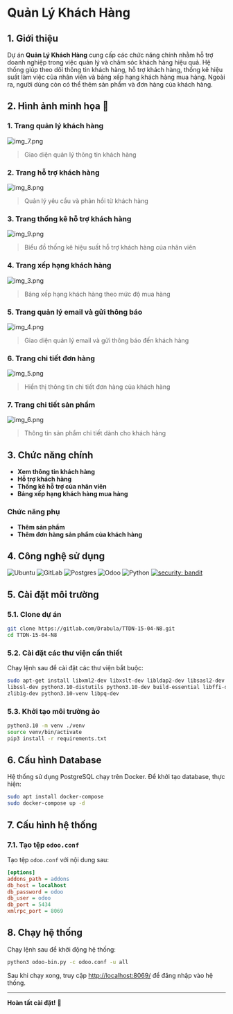 # Quản Lý Khách Hàng

## 1. Giới thiệu

Dự án **Quản Lý Khách Hàng** cung cấp các chức năng chính nhằm hỗ trợ doanh nghiệp trong việc quản lý và chăm sóc khách hàng hiệu quả. Hệ thống giúp theo dõi thông tin khách hàng, hỗ trợ khách hàng, thống kê hiệu suất làm việc của nhân viên và bảng xếp hạng khách hàng mua hàng. Ngoài ra, người dùng còn có thể thêm sản phẩm và đơn hàng của khách hàng.

## 2. Hình ảnh minh họa 📸

### **1. Trang quản lý khách hàng**
![img_7.png](img_7.png)
> Giao diện quản lý thông tin khách hàng

### **2. Trang hỗ trợ khách hàng**
![img_8.png](img_8.png)
> Quản lý yêu cầu và phản hồi từ khách hàng

### **3. Trang thống kê hỗ trợ khách hàng**
![img_9.png](img_9.png)
> Biểu đồ thống kê hiệu suất hỗ trợ khách hàng của nhân viên

### **4. Trang xếp hạng khách hàng**
![img_3.png](img_3.png)
> Bảng xếp hạng khách hàng theo mức độ mua hàng

### **5. Trang quản lý email và gửi thông báo**
![img_4.png](img_4.png)
> Giao diện quản lý email và gửi thông báo đến khách hàng

### **6. Trang chi tiết đơn hàng**
![img_5.png](img_5.png)
> Hiển thị thông tin chi tiết đơn hàng của khách hàng

### **7. Trang chi tiết sản phẩm**
![img_6.png](img_6.png)
> Thông tin sản phẩm chi tiết dành cho khách hàng

## 3. Chức năng chính

- **Xem thông tin khách hàng**  
- **Hỗ trợ khách hàng**  
- **Thống kê hỗ trợ của nhân viên**  
- **Bảng xếp hạng khách hàng mua hàng**  

### Chức năng phụ

- **Thêm sản phẩm**  
- **Thêm đơn hàng sản phẩm của khách hàng**  

## 4. Công nghệ sử dụng

![Ubuntu](https://img.shields.io/badge/Ubuntu-E95420?style=for-the-badge&logo=ubuntu&logoColor=white)
![GitLab](https://img.shields.io/badge/gitlab-%23181717.svg?style=for-the-badge&logo=gitlab&logoColor=white)
![Postgres](https://img.shields.io/badge/postgres-%23316192.svg?style=for-the-badge&logo=postgresql&logoColor=white)
![Odoo](https://img.shields.io/badge/Odoo-512677?style=for-the-badge&logo=odoo&logoColor=white)
![Python](https://img.shields.io/badge/python-v3.8+-blue.svg)
[![security: bandit](https://img.shields.io/badge/security-bandit-yellow.svg)](https://github.com/PyCQA/bandit)

## 5. Cài đặt môi trường

### 5.1. Clone dự án
```sh
git clone https://gitlab.com/Drabula/TTDN-15-04-N8.git
cd TTDN-15-04-N8
```

### 5.2. Cài đặt các thư viện cần thiết
Chạy lệnh sau để cài đặt các thư viện bắt buộc:
```sh
sudo apt-get install libxml2-dev libxslt-dev libldap2-dev libsasl2-dev \
libssl-dev python3.10-distutils python3.10-dev build-essential libffi-dev \
zlib1g-dev python3.10-venv libpq-dev
```

### 5.3. Khởi tạo môi trường ảo
```sh
python3.10 -m venv ./venv
source venv/bin/activate
pip3 install -r requirements.txt
```

## 6. Cấu hình Database
Hệ thống sử dụng PostgreSQL chạy trên Docker. Để khởi tạo database, thực hiện:
```sh
sudo apt install docker-compose
sudo docker-compose up -d
```

## 7. Cấu hình hệ thống

### 7.1. Tạo tệp `odoo.conf`
Tạo tệp `odoo.conf` với nội dung sau:
```ini
[options]
addons_path = addons
db_host = localhost
db_password = odoo
db_user = odoo
db_port = 5434
xmlrpc_port = 8069
```

## 8. Chạy hệ thống

Chạy lệnh sau để khởi động hệ thống:
```sh
python3 odoo-bin.py -c odoo.conf -u all
```
Sau khi chạy xong, truy cập [http://localhost:8069/](http://localhost:8069/) để đăng nhập vào hệ thống.

---
**Hoàn tất cài đặt!** 🚀

